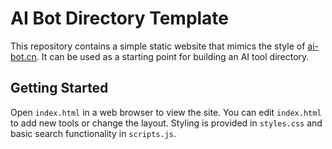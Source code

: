 # AI Bot Directory Template

This repository contains a simple static website that mimics the style of [ai-bot.cn](https://ai-bot.cn). It can be used as a starting point for building an AI tool directory.

## Getting Started

Open `index.html` in a web browser to view the site. You can edit `index.html` to add new tools or change the layout. Styling is provided in `styles.css` and basic search functionality in `scripts.js`.
